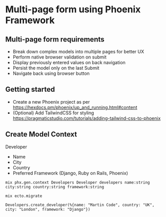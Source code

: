 # Multi-page form using Phoenix Framework

## Multi-page form requirements

- Break down complex models into multiple pages for better UX
- Perform native browser validation on submit
- Display previously entered values on back navigation
- Persist the model only on the last Submit
- Navigate back using browser button

## Getting started

- Create a new Phoenix project as per https://hexdocs.pm/phoenix/up_and_running.html#content
- (Optional) Add TailwindCSS for styling https://pragmaticstudio.com/tutorials/adding-tailwind-css-to-phoenix

## Create Model Context

Developer

- Name
- City
- Country
- Preferred Framework (Django, Ruby on Rails, Phoenix)

`mix phx.gen.context Developers Developer developers name:string city:string country:string framework:string`

`mix ecto.migrate`

`Developers.create_developer(%{name: "Martin Code", country: "UK", city: "London", framework: "Django"})`
